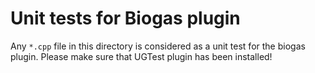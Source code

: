 # Unit tests for Biogas plugin
Any `*.cpp` file in this directory is considered as a unit test for the biogas plugin. Please make sure that UGTest plugin has been installed!

